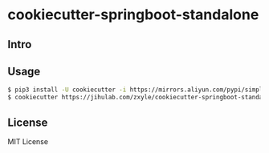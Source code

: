 # cookiecutter-springboot-standalone

## Intro

## Usage
```bash
$ pip3 install -U cookiecutter -i https://mirrors.aliyun.com/pypi/simple/
$ cookiecutter https://jihulab.com/zxyle/cookiecutter-springboot-standalone.git 
```

## License
MIT License
